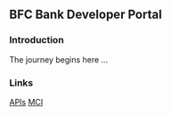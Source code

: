 ## BFC Bank Developer Portal

### Introduction
The journey begins here ...

### Links
[APIs](./apis/index)
[MCI](./mci/index)
